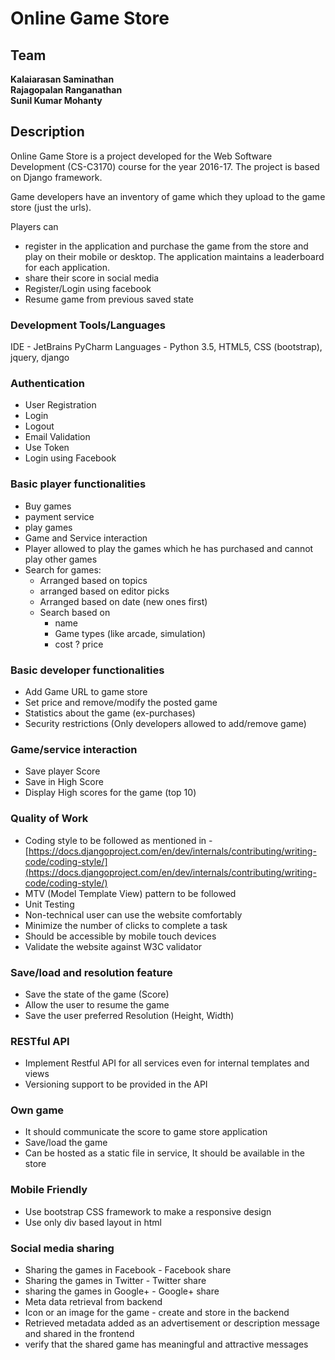 # Online Game Store

## Team

**Kalaiarasan Saminathan** <br/>
**Rajagopalan Ranganathan**<br/>
**Sunil Kumar Mohanty**

## Description

Online Game Store is a project developed for the Web Software Development (CS-C3170) course for the year 2016-17. 
The project is based on Django framework.

Game developers have an inventory of game which they upload to the game store (just the urls). 

Players can 
- register in the application and purchase the game from the store and play on their mobile or desktop. The application maintains a leaderboard for each application.
- share their score in social media
- Register/Login using facebook
- Resume game from previous saved state

### Development Tools/Languages
IDE - JetBrains PyCharm
Languages - Python 3.5, HTML5, CSS (bootstrap), jquery, django

### Authentication

- User Registration
- Login
- Logout
- Email Validation
- Use Token
- Login using Facebook

### Basic player functionalities

- Buy games
- payment service
- play games
- Game and Service interaction
- Player allowed to play the games which he has purchased and cannot play other games
- Search for games:
  - Arranged based on topics
  - arranged based on editor picks
  - Arranged based on date (new ones first)
  - Search based on
    - name
    - Game types (like arcade, simulation)
    - cost ? price

### Basic developer functionalities

- Add Game URL to game store
- Set price and remove/modify the posted game
- Statistics about the game (ex-purchases)
- Security restrictions (Only developers allowed to add/remove game)

### Game/service interaction

- Save player Score
- Save in High Score
- Display High scores for the game (top 10)

### Quality of Work

- Coding style to be followed as mentioned in - [https://docs.djangoproject.com/en/dev/internals/contributing/writing-code/coding-style/](https://docs.djangoproject.com/en/dev/internals/contributing/writing-code/coding-style/)
- MTV (Model Template View) pattern to be followed
- Unit Testing
- Non-technical user can use the website comfortably
- Minimize the number of clicks to complete a task
- Should be accessible by mobile touch devices
- Validate the website against W3C validator

### Save/load and resolution feature

- Save the state of the game (Score)
- Allow the user to resume the game
- Save the user preferred Resolution (Height, Width)

### RESTful API

- Implement Restful API for all services even for internal templates and views
- Versioning support to be provided in the API

### Own game

- It should communicate the score to game store application
- Save/load the game
- Can be hosted as a static file in service, It should be available in the store

### Mobile Friendly

- Use bootstrap CSS framework to make a responsive design
- Use only div based layout in html

### Social media sharing

- Sharing the games in Facebook - Facebook share
- Sharing the games in Twitter - Twitter share
- sharing the games in Google+ - Google+ share
- Meta data retrieval from backend
- Icon or an image for the game - create and store in the backend
- Retrieved metadata added as an advertisement or description message and shared in the frontend
- verify that the shared game has meaningful and attractive messages